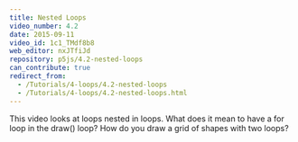 ```yaml
---
title: Nested Loops
video_number: 4.2
date: 2015-09-11
video_id: 1c1_TMdf8b8
web_editor: nxJTfiJd
repository: p5js/4.2-nested-loops
can_contribute: true
redirect_from:
  - /Tutorials/4-loops/4.2-nested-loops
  - /Tutorials/4-loops/4.2-nested-loops.html
---
```


This video looks at loops nested in loops. What does it mean to have a for loop in the draw() loop?  How do you draw a grid of shapes with two loops?
